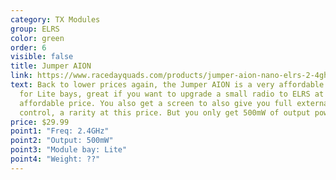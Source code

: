 ```yaml
---
category: TX Modules
group: ELRS
color: green
order: 6
visible: false
title: Jumper AION
link: https://www.racedayquads.com/products/jumper-aion-nano-elrs-2-4ghz-transmitter-module
text: Back to lower prices again, the Jumper AION is a very affordable module
  for Lite bays, great if you want to upgrade a small radio to ELRS at an
  affordable price. You also get a screen to also give you full external
  control, a rarity at this price. But you only get 500mW of output power
price: $29.99
point1: "Freq: 2.4GHz"
point2: "Output: 500mW"
point3: "Module bay: Lite"
point4: "Weight: ??"
---
```

